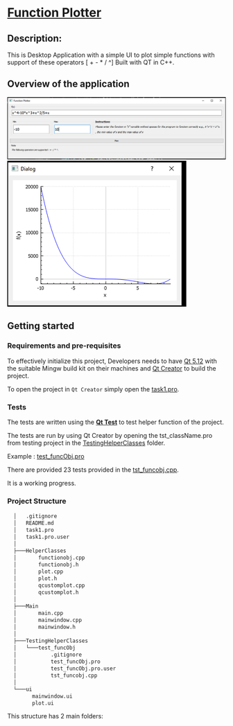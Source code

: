 # [**Function Plotter**](https://github.com/Abdallah2358/Function-Plotter)
## Description:
This is Desktop Application with a simple UI to plot simple functions with support of these operators [ + - * / ^]
Built with QT in C++.

## Overview of the application
![1](images/1.png)
![1](images/2.png)

## Getting started
### Requirements and pre-requisites
To effectively initialize this project, Developers needs to have [Qt 5.12](https://www.qt.io/offline-installers) with the suitable Mingw build kit on their machines and [Qt Creator](https://www.qt.io/offline-installers) to build the project.

To open the project in ``Qt Creator`` simply open the [task1.pro](task1.pro).


### Tests
The tests are written using the [**Qt Test**](https://doc.qt.io/qt-5/qttest-index.html) to test helper function of the project. 

The tests are run by using Qt Creator by opening the tst_className.pro from testing project in the [TestingHelperClasses](TestingHelperClasses/) folder.

Example : [test_funcObj.pro](TestingHelperClasses/test_funcObj/test_funcObj.pro)

There are provided 23 tests provided in the [tst_funcobj.cpp](TestingHelperClasses/test_funcObj/tst_funcobj.cpp).

It is a working progress.

### Project Structure
      │   .gitignore
      │   README.md
      │   task1.pro
      │   task1.pro.user
      │
      ├───HelperClasses
      │       functionobj.cpp
      │       functionobj.h
      │       plot.cpp
      │       plot.h
      │       qcustomplot.cpp
      │       qcustomplot.h
      │
      ├───Main
      │       main.cpp
      │       mainwindow.cpp
      │       mainwindow.h
      │
      ├───TestingHelperClasses
      │   └───test_funcObj
      │           .gitignore
      │           test_funcObj.pro
      │           test_funcObj.pro.user
      │           tst_funcobj.cpp
      │
      └───ui
            mainwindow.ui
            plot.ui

This structure has 2 main folders:

